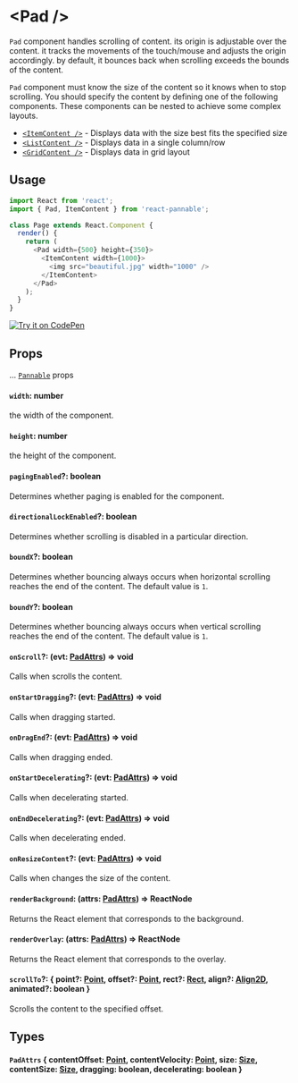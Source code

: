 # \<Pad />

`Pad` component handles scrolling of content. its origin is adjustable over the content. it tracks the movements of the touch/mouse and adjusts the origin accordingly. by default, it bounces back when scrolling exceeds the bounds of the content.

`Pad` component must know the size of the content so it knows when to stop scrolling. You should specify the content by defining one of the following components. These components can be nested to achieve some complex layouts.

- [`<ItemContent />`](itemcontent.md) - Displays data with the size best fits the specified size
- [`<ListContent />`](listcontent.md) - Displays data in a single column/row
- [`<GridContent />`](gridcontent.md) - Displays data in grid layout

## Usage

```js
import React from 'react';
import { Pad, ItemContent } from 'react-pannable';

class Page extends React.Component {
  render() {
    return (
      <Pad width={500} height={350}>
        <ItemContent width={1000}>
          <img src="beautiful.jpg" width="1000" />
        </ItemContent>
      </Pad>
    );
  }
}
```

[![Try it on CodePen](https://img.shields.io/badge/CodePen-Run-blue.svg?logo=CodePen)](https://codepen.io/cztflove/pen/KYrRgQ)

## Props

... [`Pannable`](pannable.md#props) props

#### `width`: number

the width of the component.

#### `height`: number

the height of the component.

#### `pagingEnabled`?: boolean

Determines whether paging is enabled for the component.

#### `directionalLockEnabled`?: boolean

Determines whether scrolling is disabled in a particular direction.

#### `boundX`?: boolean

Determines whether bouncing always occurs when horizontal scrolling reaches the end of the content. The default value is `1`.

#### `boundY`?: boolean

Determines whether bouncing always occurs when vertical scrolling reaches the end of the content. The default value is `1`.

#### `onScroll`?: (evt: [PadAttrs](#padattrs--contentoffset-point-contentvelocity-point-size-size-contentsize-size-dragging-boolean-decelerating-boolean-)) => void

Calls when scrolls the content.

#### `onStartDragging`?: (evt: [PadAttrs](#padattrs--contentoffset-point-contentvelocity-point-size-size-contentsize-size-dragging-boolean-decelerating-boolean-)) => void

Calls when dragging started.

#### `onDragEnd`?: (evt: [PadAttrs](#padattrs--contentoffset-point-contentvelocity-point-size-size-contentsize-size-dragging-boolean-decelerating-boolean-)) => void

Calls when dragging ended.

#### `onStartDecelerating`?: (evt: [PadAttrs](#padattrs--contentoffset-point-contentvelocity-point-size-size-contentsize-size-dragging-boolean-decelerating-boolean-)) => void

Calls when decelerating started.

#### `onEndDecelerating`?: (evt: [PadAttrs](#padattrs--contentoffset-point-contentvelocity-point-size-size-contentsize-size-dragging-boolean-decelerating-boolean-)) => void

Calls when decelerating ended.

#### `onResizeContent`?: (evt: [PadAttrs](#padattrs--contentoffset-point-contentvelocity-point-size-size-contentsize-size-dragging-boolean-decelerating-boolean-)) => void

Calls when changes the size of the content.

#### `renderBackground`: (attrs: [PadAttrs](#padattrs--contentoffset-point-contentvelocity-point-size-size-contentsize-size-dragging-boolean-decelerating-boolean-)) => ReactNode

Returns the React element that corresponds to the background.

#### `renderOverlay`: (attrs: [PadAttrs](#padattrs--contentoffset-point-contentvelocity-point-size-size-contentsize-size-dragging-boolean-decelerating-boolean-)) => ReactNode

Returns the React element that corresponds to the overlay.

#### `scrollTo`?: { point?: [Point](types.md#point--x-number-y-number-), offset?: [Point](types.md#point--x-number-y-number-), rect?: [Rect](types.md#rect--x-number-y-number-width-number-height-number-), align?: [Align2D](types.md#align2d--x-align-y-align---align), animated?: boolean }

Scrolls the content to the specified offset.

## Types

#### `PadAttrs` { contentOffset: [Point](types.md#point--x-number-y-number-), contentVelocity: [Point](types.md#point--x-number-y-number-), size: [Size](types.md#size--width-number-height-number-), contentSize: [Size](types.md#size--width-number-height-number-), dragging: boolean, decelerating: boolean }
